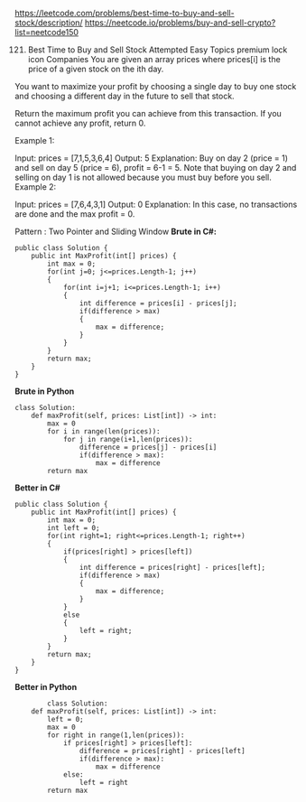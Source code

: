 https://leetcode.com/problems/best-time-to-buy-and-sell-stock/description/
https://neetcode.io/problems/buy-and-sell-crypto?list=neetcode150

121. Best Time to Buy and Sell Stock
Attempted
Easy
Topics
premium lock icon
Companies
You are given an array prices where prices[i] is the price of a given stock on the ith day.

You want to maximize your profit by choosing a single day to buy one stock and choosing a different day in the future to sell that stock.

Return the maximum profit you can achieve from this transaction. If you cannot achieve any profit, return 0.

 

Example 1:

Input: prices = [7,1,5,3,6,4]
Output: 5
Explanation: Buy on day 2 (price = 1) and sell on day 5 (price = 6), profit = 6-1 = 5.
Note that buying on day 2 and selling on day 1 is not allowed because you must buy before you sell.
Example 2:

Input: prices = [7,6,4,3,1]
Output: 0
Explanation: In this case, no transactions are done and the max profit = 0.

Pattern : Two Pointer and Sliding Window
**Brute in C#:**

    public class Solution {
        public int MaxProfit(int[] prices) {
            int max = 0;
            for(int j=0; j<=prices.Length-1; j++)
            {
                for(int i=j+1; i<=prices.Length-1; i++)
                {
                    int difference = prices[i] - prices[j];
                    if(difference > max)
                    {
                        max = difference;
                    }
                }
            }
            return max;
        }
    }

**Brute in Python**

    class Solution:
        def maxProfit(self, prices: List[int]) -> int:
            max = 0
            for i in range(len(prices)):
                for j in range(i+1,len(prices)):
                    difference = prices[j] - prices[i]
                    if(difference > max):
                        max = difference
            return max

**Better in C#**
    
    public class Solution {
        public int MaxProfit(int[] prices) {
            int max = 0;
            int left = 0;
            for(int right=1; right<=prices.Length-1; right++)
            {
                if(prices[right] > prices[left])
                {
                    int difference = prices[right] - prices[left];
                    if(difference > max)
                    {
                        max = difference;
                    }
                }
                else
                {
                    left = right;
                }
            }
            return max;
        }
    }

        
**Better in Python**

            class Solution:
        def maxProfit(self, prices: List[int]) -> int:
            left = 0;
            max = 0
            for right in range(1,len(prices)):
                if prices[right] > prices[left]:
                    difference = prices[right] - prices[left]
                    if(difference > max):
                        max = difference
                else:
                    left = right
            return max
